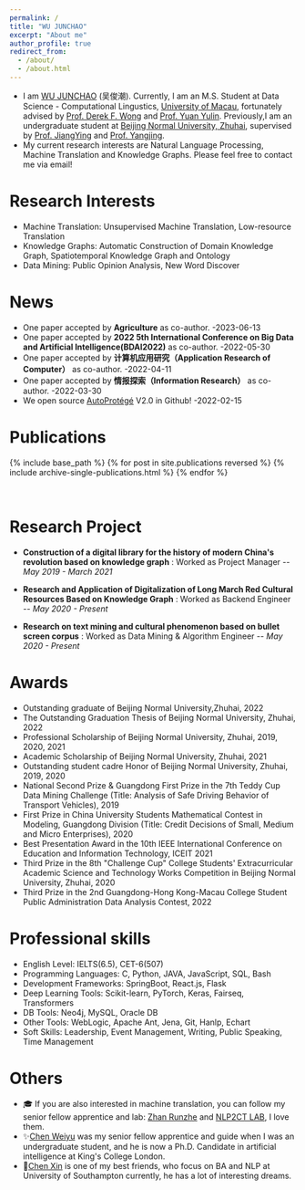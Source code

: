 ```yaml
---
permalink: /
title: "WU JUNCHAO"
excerpt: "About me"
author_profile: true
redirect_from: 
  - /about/
  - /about.html
---
```


- I am [WU JUNCHAO](https://junchaoiu.github.io) (吴俊潮). Currently, I am an M.S. Student at Data Science - Computational Lingustics, [University of Macau](https://www.um.edu.mo/), fortunately advised by [Prof. Derek F. Wong](https://www.fst.um.edu.mo/personal/derek-wong/) and [Prof. Yuan Yulin](https://fah.um.edu.mo/yuan-yulin/). Previously,I am an undergraduate student at [Beijing Normal University, Zhuhai](https://english.bnuz.edu.cn/), supervised by [Prof. JiangYing](https://rsgyy.bnu.edu.cn/yjjg/glcxyjzx/glcxyjzxrcdw/97671.html) and [Prof. Yangjing](https://rsgyy.bnu.edu.cn/yjjg/yykxyjzx/rcdw2/97903.html). 
- My current research interests are Natural Language Processing, Machine Translation and Knowledge Graphs. Please feel free to contact me via email!

Research Interests
======
- Machine Translation: Unsupervised Machine Translation, Low-resource Translation
- Knowledge Graphs: Automatic Construction of Domain Knowledge Graph, Spatiotemporal Knowledge Graph and Ontology
- Data Mining: Public Opinion Analysis, New Word Discover

News
======
- One paper accepted by **Agriculture** as co-author.  -2023-06-13
- One paper accepted by **2022 5th International Conference on Big Data and Artificial Intelligence(BDAI2022)** as co-author. -2022-05-30
- One paper accepted by **计算机应用研究（Application Research of Computer）** as co-author. -2022-04-11
- One paper accepted by **情报探索（Information Research）** as co-author. -2022-03-30
- We open source [AutoProtégé](https://github.com/junchaoIU/AutoProtege) V2.0 in Github! -2022-02-15

Publications
======
{% include base_path %}
{% for post in site.publications reversed %}
  {% include archive-single-publications.html %}
{% endfor %}

<br/>

Research Project
======
* **Construction of a digital library for the history of modern China's revolution based on knowledge graph** : Worked as Project Manager -- *May 2019 - March 2021*

* **Research and Application of Digitalization of Long March Red Cultural Resources Based on Knowledge Graph** : Worked as Backend Engineer -- *May 2020 - Present*
 
* **Research on text mining and cultural phenomenon based on bullet screen corpus** : Worked as Data Mining & Algorithm Engineer -- *May 2020 - Present*


Awards
======
- Outstanding graduate of Beijing Normal University,Zhuhai, 2022
- The Outstanding Graduation Thesis of Beijing Normal University, Zhuhai, 2022
- Professional Scholarship of Beijing Normal University, Zhuhai, 2019, 2020, 2021
- Academic Scholarship of Beijing Normal University, Zhuhai, 2021
- Outstanding student cadre Honor of Beijing Normal University, Zhuhai, 2019, 2020
- National Second Prize & Guangdong First Prize in the 7th Teddy Cup Data Mining Challenge (Title: Analysis of Safe Driving Behavior of Transport Vehicles), 2019
- First Prize in China University Students Mathematical Contest in Modeling, Guangdong Division (Title: Credit Decisions of Small, Medium and Micro Enterprises), 2020
- Best Presentation Award in the 10th IEEE International Conference on Education and Information Technology, ICEIT 2021
- Third Prize in the 8th "Challenge Cup" College Students' Extracurricular Academic Science and Technology Works Competition in Beijing Normal University, Zhuhai, 2020
- Third Prize in the 2nd Guangdong-Hong Kong-Macau College Student Public Administration Data Analysis Contest, 2022

Professional skills
======
* English Level: IELTS(6.5), CET-6(507)
* Programming Languages: C, Python, JAVA, JavaScript, SQL, Bash
* Development Frameworks: SpringBoot, React.js, Flask
* Deep Learning Tools: Scikit-learn, PyTorch, Keras, Fairseq, Transformers
* DB Tools: Neo4j, MySQL, Oracle DB
* Other Tools: WebLogic, Apache Ant, Jena, Git, Hanlp, Echart
* Soft Skills: Leadership, Event Management, Writing, Public Speaking, Time Management

Others
======
- 🎓 If you are also interested in machine translation, you can follow my senior fellow apprentice and lab: [Zhan Runzhe](https://runzhe.me/) and [NLP2CT LAB](http://nlp2ct.cis.um.edu.mo/), I love them.
- ✨[Chen Weiyu](https://github.com/weiyuchens) was my senior fellow apprentice and guide when I was an undergraduate student, and he is now a Ph.D. Candidate in artificial intelligence at King's College London.
- 🌈[Chen Xin](https://github.com/Chen-X666) is one of my best friends, who focus on BA and NLP at University of Southampton currently, he has a lot of interesting dreams.
